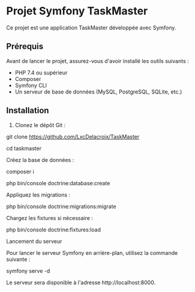# Projet Symfony TaskMaster

Ce projet est une application TaskMaster développée avec Symfony.

## Prérequis

Avant de lancer le projet, assurez-vous d'avoir installé les outils suivants :

- PHP 7.4 ou supérieur
- Composer
- Symfony CLI
- Un serveur de base de données (MySQL, PostgreSQL, SQLite, etc.)

## Installation

1. Clonez le dépôt Git :

git clone https://github.com/LxcDelacroix/TaskMaster

cd taskmaster
   
Créez la base de données :

composer i

php bin/console doctrine:database:create

Appliquez les migrations :

php bin/console doctrine:migrations:migrate

Chargez les fixtures si nécessaire :

php bin/console doctrine:fixtures:load

Lancement du serveur

Pour lancer le serveur Symfony en arrière-plan, utilisez la commande suivante :

symfony serve -d

Le serveur sera disponible à l'adresse http://localhost:8000.
